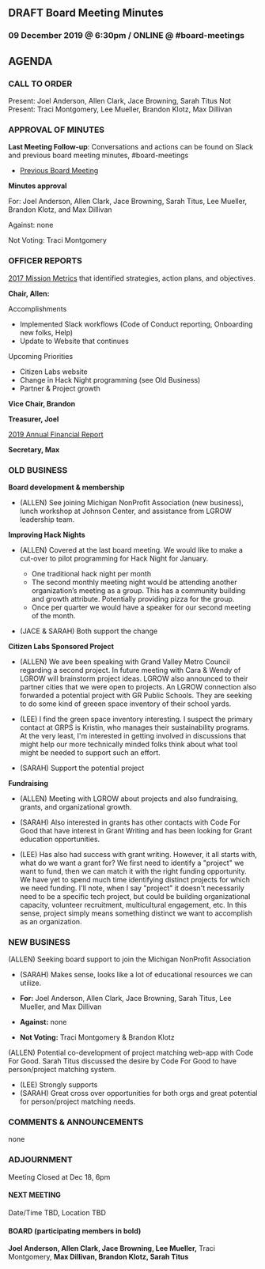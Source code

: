 ## DRAFT Board Meeting Minutes
### 09 December 2019 @ 6:30pm / ONLINE @ #board-meetings

## AGENDA

### CALL TO ORDER
Present: Joel Anderson, Allen Clark, Jace Browning, Sarah Titus
Not Present: Traci Montgomery, Lee Mueller, Brandon Klotz, Max Dillivan



### APPROVAL OF MINUTES
**Last Meeting Follow-up**: Conversations and actions can be found on Slack and previous board meeting minutes, #board-meetings
 - [Previous Board Meeting](https://github.com/citizenlabsgr/community/blob/main/governance/bd_minutes/2019-08-22minutes.md)

**Minutes approval**

For: Joel Anderson, Allen Clark, Jace Browning, Sarah Titus, Lee Mueller, Brandon Klotz, and Max Dillivan

Against: none

Not Voting: Traci Montgomery

### OFFICER REPORTS
[2017 Mission Metrics](https://docs.google.com/spreadsheets/d/1Tzme6WZeo0oJ-iRoUB4Pr8DhoMGiBHZNyeV0Pr0l98I/edit#gid=1234716011) that identified strategies, action plans, and objectives.

**Chair, Allen:**

Accomplishments
- Implemented Slack workflows (Code of Conduct reporting, Onboarding new folks, Help)
- Update to Website that continues

Upcoming Priorities
- Citizen Labs website
- Change in Hack Night programming (see Old Business)
- Partner & Project growth

**Vice Chair, Brandon**

**Treasurer, Joel**

[2019 Annual Financial Report](https://drive.google.com/a/citizenlabs.org/file/d/1G3mEIS5pY2nLOivXUhyjv8KlHYVli_pk/view?usp=sharing)

**Secretary, Max**


### OLD BUSINESS

**Board development & membership**

- (ALLEN) See joining Michigan NonProfit Association (new business), lunch workshop at Johnson Center, and assistance from LGROW leadership team.

**Improving Hack Nights**

- (ALLEN) Covered at the last board meeting. We would like to make a cut-over to pilot programming for Hack Night for January.
  - One traditional hack night per month
  - The second monthly meeting night would be attending another organization’s meeting as a group. This has a community building and growth attribute. Potentially providing pizza for the group.
  - Once per quarter we would have a speaker for our second meeting of the month.

- (JACE & SARAH) Both support the change

**Citizen Labs Sponsored Project**

- (ALLEN) We ave been speaking with Grand Valley Metro Council regarding a second project. In future meeting with Cara & Wendy of LGROW will brainstorm project ideas. LGROW also announced to their partner cities that we were open to projects. An LGROW connection also forwarded a potential project with GR Public Schools. They are seeking to do some kind of greeen space inventory of their school yards.

- (LEE) I find the green space inventory interesting. I suspect the primary contact at GRPS is Kristin, who manages their sustainability programs. At the very least, I'm interested in getting involved in discussions that might help our more technically minded folks think about what tool might be needed to support such an effort.

- (SARAH) Support the potential project

**Fundraising**

- (ALLEN) Meeting with LGROW about projects and also fundraising, grants, and organizational growth.

- (SARAH) Also interested in grants has other contacts with Code For Good that have interest in Grant Writing and has been looking for Grant education opportunities.

- (LEE) Has also had success with grant writing. However, it all starts with, what do we want a grant for? We first need to identify a "project" we want to fund, then we can match it with the right funding opportunity. We have yet to spend much time identifying distinct projects for which we need funding. I'll note, when I say "project" it doesn't necessarily need to be a specific tech project, but could be building organizational capacity, volunteer recruitment, multicultural engagement, etc. In this sense, project simply means something distinct we want to accomplish as an organization.

### NEW BUSINESS

(ALLEN) Seeking board support to join the Michigan NonProfit Association

 - (SARAH) Makes sense, looks like a lot of educational resources we can utilize.

 - **For:** Joel Anderson, Allen Clark, Jace Browning, Sarah Titus, Lee Mueller, and Max Dillivan
 - **Against:** none
 - **Not Voting:** Traci Montgomery & Brandon Klotz


 (ALLEN) Potential co-development of project matching web-app with Code For Good. Sarah Titus discussed the desire by Code For Good to have person/project matching system.
 - (LEE) Strongly supports
 - (SARAH) Great cross over opportunities for both orgs and great potential for person/project matching needs.

### COMMENTS & ANNOUNCEMENTS

none

### ADJOURNMENT

Meeting Closed at Dec 18, 6pm

#### NEXT MEETING

Date/Time TBD, Location TBD

#### BOARD (participating members in bold)

**Joel Anderson, Allen Clark, Jace Browning, Lee Mueller,** Traci Montgomery, **Max Dillivan, Brandon Klotz, Sarah Titus**

